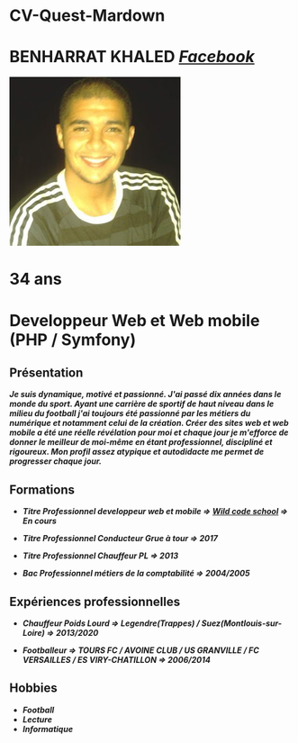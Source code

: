 # CV-Quest-Mardown
# BENHARRAT KHALED _[Facebook](https://fr-fr.facebook.com/khaled.benharrat.33)_

![Photo Profil](https://github.com/Khaleddwm/CV-Quest-Mardown/blob/master/IMG_0975.JPG)

# 34 ans
# Developpeur Web et Web mobile (PHP / Symfony)

## **Présentation**

**_Je suis dynamique, motivé et passionné. J'ai passé dix années dans le monde du sport. Ayant une carrière de sportif de haut niveau dans le milieu du football j'ai toujours été passionné par les métiers du numérique et notamment celui de la création. Créer des sites web et web mobile a été une réelle révélation pour moi et chaque jour je m'efforce de donner le meilleur de moi-même en étant professionnel, discipliné et rigoureux. Mon profil assez atypique et autodidacte me permet de progresser chaque jour._**

## **Formations**

* **_Titre Professionnel developpeur web et mobile => [Wild code school](https://www.wildcodeschool.com/fr-FR) => En cours_**

* **_Titre Professionnel Conducteur Grue à tour => 2017_**

* **_Titre Professionnel Chauffeur PL => 2013_**

* **_Bac Professionnel métiers de la comptabilité => 2004/2005_**



## Expériences professionnelles
 
* **_Chauffeur Poids Lourd => Legendre(Trappes) / Suez(Montlouis-sur-Loire) => 2013/2020_**

* **_Footballeur => TOURS FC / AVOINE CLUB / US GRANVILLE / FC VERSAILLES / ES VIRY-CHATILLON => 2006/2014_**

## Hobbies

* **_Football_**
* **_Lecture_**
* **_Informatique_**
